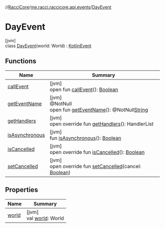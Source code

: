 //[RacciCore](../../../index.md)/[me.racci.raccicore.api.events](../index.md)/[DayEvent](index.md)

# DayEvent

[jvm]\
class [DayEvent](index.md)(world: World) : [KotlinEvent](../-kotlin-event/index.md)

## Functions

| Name | Summary |
|---|---|
| [callEvent](index.md#-1071638799%2FFunctions%2F-1216412040) | [jvm]<br>open fun [callEvent](index.md#-1071638799%2FFunctions%2F-1216412040)(): [Boolean](https://kotlinlang.org/api/latest/jvm/stdlib/kotlin/-boolean/index.html) |
| [getEventName](index.md#1147460734%2FFunctions%2F-1216412040) | [jvm]<br>@NotNull<br>open fun [getEventName](index.md#1147460734%2FFunctions%2F-1216412040)(): @NotNull[String](https://kotlinlang.org/api/latest/jvm/stdlib/kotlin/-string/index.html) |
| [getHandlers](../-kotlin-event/get-handlers.md) | [jvm]<br>open override fun [getHandlers](../-kotlin-event/get-handlers.md)(): HandlerList |
| [isAsynchronous](index.md#-706610981%2FFunctions%2F-1216412040) | [jvm]<br>fun [isAsynchronous](index.md#-706610981%2FFunctions%2F-1216412040)(): [Boolean](https://kotlinlang.org/api/latest/jvm/stdlib/kotlin/-boolean/index.html) |
| [isCancelled](../-kotlin-event/is-cancelled.md) | [jvm]<br>open override fun [isCancelled](../-kotlin-event/is-cancelled.md)(): [Boolean](https://kotlinlang.org/api/latest/jvm/stdlib/kotlin/-boolean/index.html) |
| [setCancelled](../-kotlin-event/set-cancelled.md) | [jvm]<br>open override fun [setCancelled](../-kotlin-event/set-cancelled.md)(cancel: [Boolean](https://kotlinlang.org/api/latest/jvm/stdlib/kotlin/-boolean/index.html)) |

## Properties

| Name | Summary |
|---|---|
| [world](world.md) | [jvm]<br>val [world](world.md): World |
